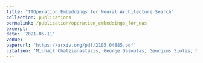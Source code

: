 ```yaml
---
title: "TTOperation Embeddings for Neural Architecture Search"
collection: publications
permalink: /publication/operation_embeddings_for_nas
excerpt: 
date: '2021-05-11'
venue: 
paperurl: 'https://arxiv.org/pdf/2105.04885.pdf'
citation: 'Michail Chatzianastasis, George Dasoulas, Georgios Siolas, Michalis Vazirgiannis'
---
```



